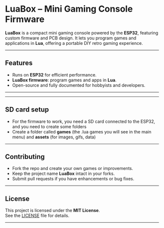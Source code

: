 # LuaBox – Mini Gaming Console Firmware

**LuaBox** is a compact mini gaming console powered by the **ESP32**, featuring custom firmware and PCB design. It lets you program games and applications in **Lua**, offering a portable DIY retro gaming experience.  

---

## Features

- Runs on **ESP32** for efficient performance.  
- **LuaBox firmware**: program games and apps in **Lua**.  
- Open-source and fully documented for hobbyists and developers.  

---

---

## SD card setup

- For the firmware to work, you need a SD card connected to the ESP32, and you need to create some folders
- Create a folder called **games** (the .lua games you will see in the main menu) and **assets** (for images, gifs, data)
  
---

## Contributing
- Fork the repo and create your own games or improvements.  
- Keep the project name **LuaBox** intact in your forks.  
- Submit pull requests if you have enhancements or bug fixes.  

---

## License
This project is licensed under the **MIT License**.  
See the [LICENSE](LICENSE) file for details.  

---
